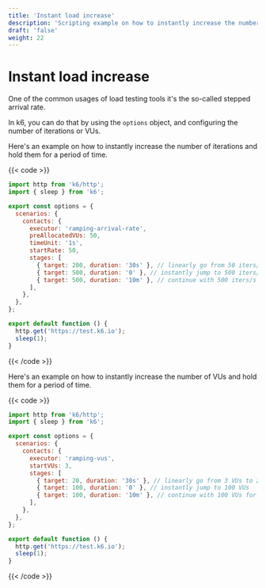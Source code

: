 ```yaml
---
title: 'Instant load increase'
description: 'Scripting example on how to instantly increase the number of VUs or iterations and hold them for a period of time'
draft: 'false'
weight: 22
---
```


# Instant load increase

One of the common usages of load testing tools it's the so-called stepped arrival rate.

In k6, you can do that by using the `options` object, and configuring the number of iterations or VUs.

Here's an example on how to instantly increase the number of iterations and hold them for a period of time.

{{< code >}}

```javascript
import http from 'k6/http';
import { sleep } from 'k6';

export const options = {
  scenarios: {
    contacts: {
      executor: 'ramping-arrival-rate',
      preAllocatedVUs: 50,
      timeUnit: '1s',
      startRate: 50,
      stages: [
        { target: 200, duration: '30s' }, // linearly go from 50 iters/s to 200 iters/s for 30s
        { target: 500, duration: '0' }, // instantly jump to 500 iters/s
        { target: 500, duration: '10m' }, // continue with 500 iters/s for 10 minutes
      ],
    },
  },
};

export default function () {
  http.get('https://test.k6.io');
  sleep(1);
}
```

{{< /code >}}

Here's an example on how to instantly increase the number of VUs and hold them for a period of time.

{{< code >}}

```javascript
import http from 'k6/http';
import { sleep } from 'k6';

export const options = {
  scenarios: {
    contacts: {
      executor: 'ramping-vus',
      startVUs: 3,
      stages: [
        { target: 20, duration: '30s' }, // linearly go from 3 VUs to 20 VUs for 30s
        { target: 100, duration: '0' }, // instantly jump to 100 VUs
        { target: 100, duration: '10m' }, // continue with 100 VUs for 10 minutes
      ],
    },
  },
};

export default function () {
  http.get('https://test.k6.io');
  sleep(1);
}
```

{{< /code >}}
